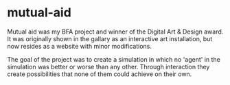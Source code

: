 # mutual-aid

Mutual aid was my BFA project and winner of the Digital Art & Design award. It was originally shown in the gallary as an interactive art installation, but now resides as a website with minor modifications.

The goal of the project was to create a simulation in which no 'agent' in the simulation was better or worse than any other. Through interaction they create possibilities that none of them could achieve on their own.

